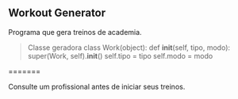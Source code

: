Workout Generator
-------

Programa que gera treinos de academia.
> Classe geradora
                  class Work(object):
   def __init__(self, tipo, modo):
                      super(Work, self).__init__()
                      self.tipo = tipo
                      self.modo = modo




=======

Consulte um profissional antes de iniciar seus treinos.
